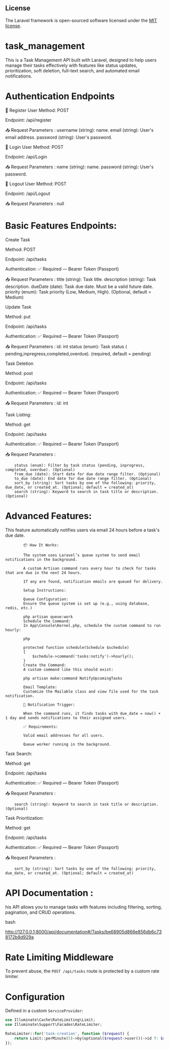 
## License

The Laravel framework is open-sourced software licensed under the [MIT license](https://opensource.org/licenses/MIT).
# task_management

This is a Task Management API built with Laravel, designed to help users manage their tasks effectively with features like status updates, prioritization, soft deletion, full-text search, and automated email notifications.

# Authentication Endpoints

🔐 Register User
Method: POST

Endpoint: /api/register
     
📥 Request Parameters :
      username (string): name. 
      email (string): User's email address.
      password (string): User's password.  

🔐 Login User
Method: POST

Endpoint: /api/Login
     
📥 Request Parameters :
      name (string): name. 
      password (string): User's password.  

🔐 Logout User
Method: POST

Endpoint: /api/Logout
     
📥 Request Parameters :
    null


# Basic Features Endpoints:

Create Task

Method: POST

Endpoint: /api/tasks

Authentication: ✅ Required — Bearer Token (Passport)

📥 Request Parameters :
        title (string): Task title.
        description (string): Task description.
        dueDate (date): Task due date. Must be a valid future date.
        priority (enum): Task priority (Low,  Medium, High). (Optional, default = Medium)


Update Task

Method: put

Endpoint: /api/tasks

Authentication: ✅ Required — Bearer Token (Passport)

📥 Request Parameters :
        id: int
        status (enum): Task status ( pending,inpregress,completed,overdue). (required, default = pending)


Task Deletion

 Method: post 

 Endpoint: /api/tasks

Authentication: ✅ Required — Bearer Token (Passport)

📥 Request Parameters :
          id: int


Task Listing:     
       
   Method: get

   Endpoint: /api/tasks

Authentication: ✅ Required — Bearer Token (Passport)

 📥 Request Parameters :

        status (enum): Filter by task status (pending, inprogress, completed, overdue). (Optional)
        from_due (date): Start date for due date range filter. (Optional)
        to_due (date): End date for due date range filter. (Optional)
        sort_by (string): Sort tasks by one of the following: priority, due_date, or created_at. (Optional; default = created_at)
        search (string): Keyword to search in task title or description. (Optional)


# Advanced Features:

This feature automatically notifies users via email 24 hours before a task's due date.

            📦 How It Works:

            The system uses Laravel’s queue system to send email notifications in the background.

            A custom Artisan command runs every hour to check for tasks that are due in the next 24 hours.

            If any are found, notification emails are queued for delivery.

            Setup Instructions:

            Queue Configuration:
            Ensure the queue system is set up (e.g., using database, redis, etc.)

            php artisan queue:work
            Schedule the Command:
            In App\Console\Kernel.php, schedule the custom command to run hourly:

            php

            protected function schedule(Schedule $schedule)
            {
                $schedule->command('tasks:notify')->hourly();
            }
            Create the Command:
            A custom command like this should exist:

            php artisan make:command NotifyUpcomingTasks

            Email Template:
            Customize the Mailable class and view file used for the task notification.

            📧 Notification Trigger:

            When the command runs, it finds tasks with due_date = now() + 1 day and sends notifications to their assigned users.

            ✅ Requirements:

            Valid email addresses for all users.

            Queue worker running in the background.


Task Search:     
       
   Method: get

   Endpoint: /api/tasks

Authentication: ✅ Required — Bearer Token (Passport)

 📥 Request Parameters :

        search (string): Keyword to search in task title or description. (Optional)



Task Prioritization:     
       
   Method: get

   Endpoint: /api/tasks

Authentication: ✅ Required — Bearer Token (Passport)

 📥 Request Parameters :

        sort_by (string): Sort tasks by one of the following: priority, due_date, or created_at. (Optional; default = created_at)
        
# API Documentation :

his API allows you to manage tasks with features including filtering, sorting, pagination, and CRUD operations.

bash

http://127.0.0.1:8000/api/documentation#/Tasks/be68905d866e856db6c738172b8d929a


# Rate Limiting Middleware

To prevent abuse, the `POST /api/tasks` route is protected by a custom rate limiter.

# Configuration

Defined in a custom `ServiceProvider`:

```php
use Illuminate\Cache\RateLimiting\Limit;
use Illuminate\Support\Facades\RateLimiter;

RateLimiter::for('task-creation', function ($request) {
    return Limit::perMinute(5)->by(optional($request->user())->id ?: $request->ip());
});
